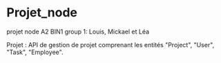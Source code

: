 # Projet_node
projet node A2 BIN1
group 1: Louis, Mickael et Léa

Projet :
API de gestion de projet comprenant les entités "Project", "User", "Task", "Employee".
